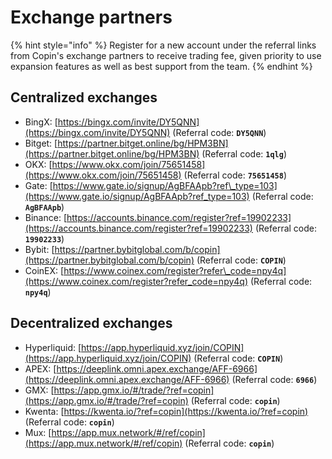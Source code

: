 # Exchange partners

{% hint style="info" %}
Register for a new account under the referral links from Copin's exchange partners to receive trading fee, given priority to use expansion features as well as best support from the team.
{% endhint %}

## Centralized exchanges

* BingX: [https://bingx.com/invite/DY5QNN](https://bingx.com/invite/DY5QNN) (Referral code: **`DY5QNN`**)
* Bitget: [https://partner.bitget.online/bg/HPM3BN](https://partner.bitget.online/bg/HPM3BN) (Referral code: **`1qlg`**)
* OKX: [https://www.okx.com/join/75651458](https://www.okx.com/join/75651458) (Referral code: **`75651458`**)
* Gate: [https://www.gate.io/signup/AgBFAApb?ref\_type=103](https://www.gate.io/signup/AgBFAApb?ref_type=103) (Referral code: **`AgBFAApb`**)
* Binance: [https://accounts.binance.com/register?ref=19902233](https://accounts.binance.com/register?ref=19902233) (Referral code: **`19902233`**)
* Bybit: [https://partner.bybitglobal.com/b/copin](https://partner.bybitglobal.com/b/copin) (Referral code: **`COPIN`**)
* CoinEX: [https://www.coinex.com/register?refer\_code=npy4q](https://www.coinex.com/register?refer_code=npy4q) (Referral code: **`npy4q`**)

## Decentralized exchanges

* Hyperliquid: [https://app.hyperliquid.xyz/join/COPIN](https://app.hyperliquid.xyz/join/COPIN) (Referral code: **`COPIN`**)
* APEX: [https://deeplink.omni.apex.exchange/AFF-6966](https://deeplink.omni.apex.exchange/AFF-6966) (Referral code: **`6966`**)
* GMX: [https://app.gmx.io/#/trade/?ref=copin](https://app.gmx.io/#/trade/?ref=copin) (Referral code: **`copin`**)
* Kwenta: [https://kwenta.io/?ref=copin](https://kwenta.io/?ref=copin) (Referral code: **`copin`**)
* Mux: [https://app.mux.network/#/ref/copin](https://app.mux.network/#/ref/copin) (Referral code: **`copin`**)
